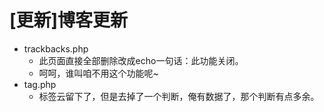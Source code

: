 # [更新]博客更新

- trackbacks.php
  - 此页面直接全部删除改成echo一句话：此功能关闭。
  - 呵呵，谁叫咱不用这个功能呢~
- tag.php
  - 标签云留下了，但是去掉了一个判断，俺有数据了，那个判断有点多余。

